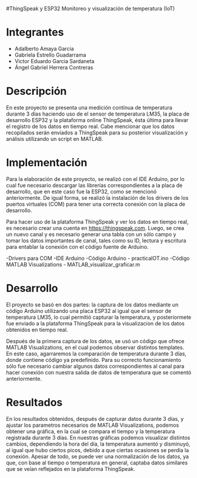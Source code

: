 #ThingSpeak y ESP32 Monitoreo y visualización de temperatura (IoT)

# Integrantes
- Adalberto Amaya Garcia
- Gabriela Estrello Guadarrama
- Victor Eduardo Garcia Sardaneta
- Ángel Gabriel Herrera Contreras


# Descripción
En este proyecto se presenta una medición contínua de temperatura durante 3 días haciendo uso de el sensor de temperatura LM35, la placa de desarrollo ESP32 y la plataforma online ThingSpeak, ésta última para llevar el registro de los datos en tiempo real. Cabe mencionar que los datos recopilados serán enviados a ThingSpeak para su posterior visualización y análisis utilizando un script en MATLAB.


# Implementación
Para la elaboración de este proyecto, se realizó con el IDE Arduino, por lo cual fue necesario descargar las librerías correspondientes a la placa de desarrollo, que en este caso fue la ESP32, como se mencionó anteriormente. De igual forma, se realizó la instalación de los drivers de los puertos virtuales (COM) para tener una correcta conexión con la placa de desarrollo.

Para hacer uso de la plataforma ThingSpeak y ver los datos en tiempo real, es necesario crear una cuenta en https://thingspeak.com. Luego, se crea un nuevo canal y es necesario generar una tabla con un sólo campo y tomar los datos importantes de canal, tales como su ID, lectura y escritura para entablar la conexión con el código fuente de Arduino. 

-Drivers para COM
-IDE Arduino
-Código Arduino - practicaIOT.ino
-Código MATLAB Visualizations - MATLAB_visualizar_graficar.m

# Desarrollo
El proyecto se basó en dos partes: la captura de los datos mediante un código Arduino utilizando una placa ESP32 al igual que el sensor de temperatura LM35, lo cual permitió capturar la temperatura, y posteriormete fue enviado a la plataforma ThingSpeak para la visualizacion de los datos obtenidos en tiempo real.

Después de la primera captura de los datos, se usó un código que ofrece MATLAB Visualizations, en el cual podemos observar distintos templates. En este caso, agarraremos la comparación de temperatura durante 3 días, donde contiene código ya predefinido. Para su correcto funcionamiento sólo fue necesario cambiar algunos datos correspondientes al canal para hacer conexión con nuestra salida de datos de temperatura que se comentó anteriormente.

# Resultados
En los resultados obtenidos, después de capturar datos durante 3 días, y ajustar los parametros necesarios de MATLAB Visualizations, podemos obtener una gráfica, en la cual se compara el tiempo y la temperatura registrada durante 3 días. En nuestras gráficas podemos visualizar distintos cambios, dependiendo la hora del día, la temperatura aumentó y disminuyó, al igual que hubo ciertos picos, debido a que ciertas ocasiones se perdía la conexión. Apesar de todo, se puede ver una normalización de los datos, ya que, con base al tiempo o temperatura en general, captaba datos similares que se veían reflejados en la plataforma ThingSpeak.
